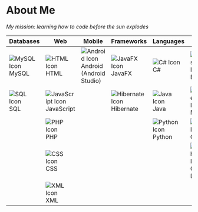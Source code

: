 # About Me
*My mission: learning how to code before the sun explodes*

| **Databases**        | **Web**         | **Mobile**         | **Frameworks**        | **Languages**     | **Tools**    |
|----------------------|-----------------|--------------------|-----------------------|-------------------|--------------|
| ![MySQL Icon](https://img.icons8.com/color/48/000000/mysql.png) MySQL | ![HTML Icon](https://img.icons8.com/color/48/000000/html-5--v1.png) HTML | ![Android Icon](https://img.icons8.com/color/48/000000/android-os.png) Android (Android Studio) | ![JavaFX Icon](https://img.icons8.com/?size=50&id=BZz399uT6eo0&format=png&color=000000) JavaFX | ![C# Icon](https://img.icons8.com/color/48/000000/c-sharp-logo.png) C# | ![Eclipse Icon](https://img.icons8.com/color/48/000000/eclipse.png) Eclipse |
| ![SQL Icon](https://img.icons8.com/ios-filled/50/000000/sql.png) SQL | ![JavaScript Icon](https://img.icons8.com/color/48/000000/javascript--v1.png) JavaScript | | ![Hibernate Icon](https://img.icons8.com/color/48/000000/hibernate.png) Hibernate | ![Java Icon](https://img.icons8.com/color/48/000000/java-coffee-cup-logo--v1.png) Java | ![Maven Icon](https://img.icons8.com/?size=50&id=t5FJr3NzrPSm&format=png&color=000000) Maven |
| | ![PHP Icon](https://img.icons8.com/officel/40/000000/php-logo.png) PHP | | | ![Python Icon](https://img.icons8.com/color/48/000000/python--v1.png) Python | ![Git Icon](https://img.icons8.com/color/48/000000/git.png) Git |
| | ![CSS Icon](https://img.icons8.com/color/48/000000/css3.png) CSS | | | | ![Graph DB Icon](https://img.icons8.com/color/48/000000/graph.png) Graph DB |
| | ![XML Icon](https://img.icons8.com/?size=50&id=56039&format=png&color=000000) XML | | | | |
